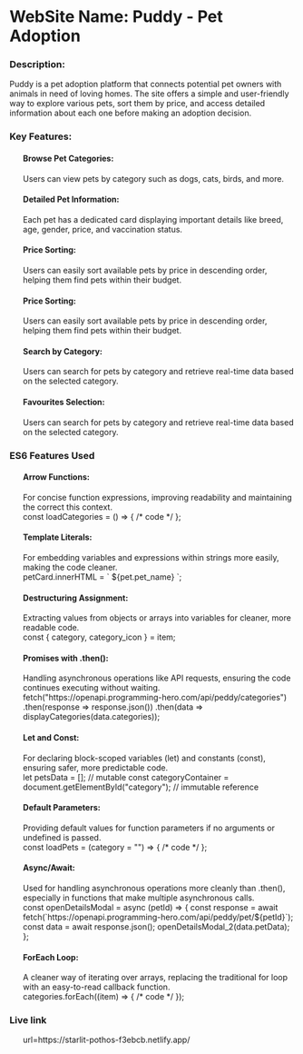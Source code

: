 <h1>WebSite Name: Puddy - Pet Adoption </h1>

<h3>Description:</h3>Puddy is a pet adoption platform that connects potential pet owners with animals in need of loving homes. The site offers a simple and user-friendly way to explore various pets, sort them by price, and access detailed information about each one before making an adoption decision.

<h3>Key Features:</h3>
<ol>
<h4>Browse Pet Categories:</h4> Users can    view pets by category such as dogs, cats, birds, and more.

<h4>Detailed Pet Information:</h4> Each pet has a dedicated card displaying important details like breed, age, gender, price, and vaccination status.

<h4>Price Sorting:</h4> Users can easily sort available pets by price in descending order, helping them find pets within their budget.

<h4>Price Sorting:</h4> Users can easily sort available pets by price in descending order, helping them find pets within their budget.

<h4>Search by Category:</h4> Users can search for pets by category and retrieve real-time data based on the selected category.

<h4>Favourites Selection:</h4> Users can search for pets by category and retrieve real-time data based on the selected category.
</ol>

<h3>ES6 Features Used</h3>

<ol>
<h4>Arrow Functions:</h4>For concise function expressions, improving readability and maintaining the correct this context.
<br>
const loadCategories = () => { /* code */ }; 

<h4>Template Literals:</h4> For embedding variables and expressions within strings more easily, making the code cleaner.
<br>
petCard.innerHTML = `
    ${pet.pet_name}
`;


<h4>Destructuring Assignment:</h4> Extracting values from objects or arrays into variables for cleaner, more readable code.
<br>
const { category, category_icon } = item;

<h4>Promises with .then():</h4> Handling asynchronous operations like API requests, ensuring the code continues executing without waiting.
<br>
fetch("https://openapi.programming-hero.com/api/peddy/categories")
    .then(response => response.json())
    .then(data => displayCategories(data.categories));


<h4>Let and Const:</h4> For declaring block-scoped variables (let) and constants (const), ensuring safer, more predictable code.
<br>
let petsData = []; // mutable
const categoryContainer = document.getElementById("category"); // immutable reference


<h4>Default Parameters:</h4> Providing default values for function parameters if no arguments or undefined is passed.
<br>
const loadPets = (category = "") => { /* code */ };


<h4>Async/Await:</h4> Used for handling asynchronous operations more cleanly than .then(), especially in functions that make multiple asynchronous calls.
<br>
const openDetailsModal = async (petId) => {
    const response = await fetch(`https://openapi.programming-hero.com/api/peddy/pet/${petId}`);
    const data = await response.json();
    openDetailsModal_2(data.petData);
};


<h4>ForEach Loop:</h4> A cleaner way of iterating over arrays, replacing the traditional for loop with an easy-to-read callback function.
<br>
categories.forEach((item) => { /* code */ });
</ol>

<h3>Live link</h3>
<ol>
url=https://starlit-pothos-f3ebcb.netlify.app/
</ol>
